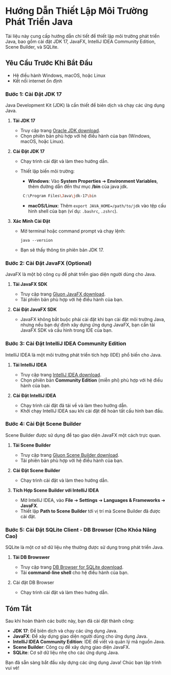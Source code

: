 # Hướng Dẫn Thiết Lập Môi Trường Phát Triển Java

Tài liệu này cung cấp hướng dẫn chi tiết để thiết lập môi trường phát triển Java, bao gồm cài đặt JDK 17, JavaFX, IntelliJ IDEA Community Edition, Scene Builder, và SQLite.

## Yêu Cầu Trước Khi Bắt Đầu

- Hệ điều hành Windows, macOS, hoặc Linux
- Kết nối internet ổn định

### Bước 1: Cài Đặt JDK 17

Java Development Kit (JDK) là cần thiết để biên dịch và chạy các ứng dụng Java.

1. **Tải JDK 17**

   - Truy cập trang [Oracle JDK download](https://www.oracle.com/java/technologies/javase/jdk17-archive-downloads.html).
   - Chọn phiên bản phù hợp với hệ điều hành của bạn (Windows, macOS, hoặc Linux).

2. **Cài Đặt JDK 17**

   - Chạy trình cài đặt và làm theo hướng dẫn.
   - Thiết lập biến môi trường:

     - **Windows**: Vào **System Properties** ➔ **Environment Variables**, thêm đường dẫn đến thư mục **/bin** của java jdk.

     ```bash
      C:\Program Files\Java\jdk-17\bin
     ```

     - **macOS/Linux**: Thêm `export JAVA_HOME=/path/to/jdk` vào tệp cấu hình shell của bạn (ví dụ: `.bashrc`, `.zshrc`).

3. **Xác Minh Cài Đặt**

   - Mở terminal hoặc command prompt và chạy lệnh:
     ```
     java --version
     ```
   - Bạn sẽ thấy thông tin phiên bản JDK 17.

### Bước 2: Cài Đặt JavaFX (Optional)

JavaFX là một bộ công cụ để phát triển giao diện người dùng cho Java.

1. **Tải JavaFX SDK**

   - Truy cập trang [Gluon JavaFX download](https://gluonhq.com/products/javafx/).
   - Tải phiên bản phù hợp với hệ điều hành của bạn.

2. **Cài Đặt JavaFX SDK**

   - JavaFX không bắt buộc phải cài đặt khi bạn cài đặt môi trường Java, nhưng nếu bạn dự định xây dựng ứng dụng JavaFX, bạn cần tải JavaFX SDK và cấu hình trong IDE của bạn.

### Bước 3: Cài Đặt IntelliJ IDEA Community Edition

IntelliJ IDEA là một môi trường phát triển tích hợp (IDE) phổ biến cho Java.

1. **Tải IntelliJ IDEA**

   - Truy cập trang [IntelliJ IDEA download](https://www.jetbrains.com/idea/download/).
   - Chọn phiên bản **Community Edition** (miễn phí) phù hợp với hệ điều hành của bạn.

2. **Cài Đặt IntelliJ IDEA**

   - Chạy trình cài đặt đã tải về và làm theo hướng dẫn.
   - Khởi chạy IntelliJ IDEA sau khi cài đặt để hoàn tất cấu hình ban đầu.

### Bước 4: Cài Đặt Scene Builder

Scene Builder được sử dụng để tạo giao diện JavaFX một cách trực quan.

1. **Tải Scene Builder**

   - Truy cập trang [Gluon Scene Builder download](https://gluonhq.com/products/scene-builder/).
   - Tải phiên bản phù hợp với hệ điều hành của bạn.

2. **Cài Đặt Scene Builder**

   - Chạy trình cài đặt và làm theo hướng dẫn.

3. **Tích Hợp Scene Builder với IntelliJ IDEA**

   - Mở IntelliJ IDEA, vào **File** ➔ **Settings** ➔ **Languages & Frameworks** ➔ **JavaFX**.
   - Thiết lập **Path to Scene Builder** tới vị trí mà Scene Builder đã được cài đặt.

### Bước 5: Cài Đặt SQLite Client - DB Browser (Cho Khóa Nâng Cao)

SQLite là một cơ sở dữ liệu nhẹ thường được sử dụng trong phát triển Java.

1. **Tải DB Browswer**

   - Truy cập trang [DB Browser for SQLite download](https://sqlitebrowser.org/dl/).
   - Tải **command-line shell** cho hệ điều hành của bạn.

2. Cài đặt DB Browser

   - Chạy trình cài đặt và làm theo hướng dẫn.

## Tóm Tắt

Sau khi hoàn thành các bước này, bạn đã cài đặt thành công:

- **JDK 17**: Để biên dịch và chạy các ứng dụng Java.
- **JavaFX**: Để xây dựng giao diện người dùng cho ứng dụng Java.
- **IntelliJ IDEA Community Edition**: IDE để viết và quản lý mã nguồn Java.
- **Scene Builder**: Công cụ để xây dựng giao diện JavaFX.
- **SQLite**: Cơ sở dữ liệu nhẹ cho các ứng dụng Java.

Bạn đã sẵn sàng bắt đầu xây dựng các ứng dụng Java! Chúc bạn lập trình vui vẻ!
